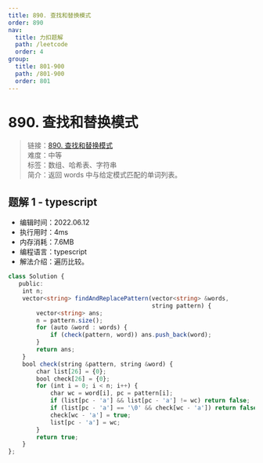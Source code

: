 ```yaml
---
title: 890. 查找和替换模式
order: 890
nav:
  title: 力扣题解
  path: /leetcode
  order: 4
group:
  title: 801-900
  path: /801-900
  order: 801
---
```


# 890. 查找和替换模式
    
> 链接：[890. 查找和替换模式](https://leetcode.cn/problems/find-and-replace-pattern/)  
> 难度：中等  
> 标签：数组、哈希表、字符串  
> 简介：返回 words 中与给定模式匹配的单词列表。
      
## 题解 1 - typescript
- 编辑时间：2022.06.12
- 执行用时：4ms
- 内存消耗：7.6MB
- 编程语言：typescript
- 解法介绍：遍历比较。
```typescript
class Solution {
   public:
    int n;
    vector<string> findAndReplacePattern(vector<string> &words,
                                         string pattern) {
        vector<string> ans;
        n = pattern.size();
        for (auto &word : words) {
            if (check(pattern, word)) ans.push_back(word);
        }
        return ans;
    }
    bool check(string &pattern, string &word) {
        char list[26] = {0};
        bool check[26] = {0};
        for (int i = 0; i < n; i++) {
            char wc = word[i], pc = pattern[i];
            if (list[pc - 'a'] && list[pc - 'a'] != wc) return false;
            if (list[pc - 'a'] == '\0' && check[wc - 'a']) return false;
            check[wc - 'a'] = true;
            list[pc - 'a'] = wc;
        }
        return true;
    }
};
```

      